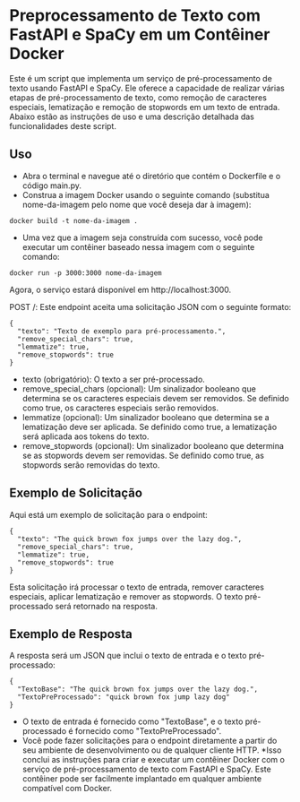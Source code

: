 # Preprocessamento de Texto com FastAPI e SpaCy em um Contêiner Docker

Este é um script que implementa um serviço de pré-processamento de texto usando FastAPI e SpaCy. Ele oferece a capacidade de realizar várias etapas de pré-processamento de texto, como remoção de caracteres especiais, lematização e remoção de stopwords em um texto de entrada. Abaixo estão as instruções de uso e uma descrição detalhada das funcionalidades deste script.

## Uso
* Abra o terminal e navegue até o diretório que contém o Dockerfile e o código main.py.
* Construa a imagem Docker usando o seguinte comando (substitua nome-da-imagem pelo nome que você deseja dar à imagem):

```
docker build -t nome-da-imagem .
```
* Uma vez que a imagem seja construída com sucesso, você pode executar um contêiner baseado nessa imagem com o seguinte comando:
```
docker run -p 3000:3000 nome-da-imagem
```

Agora, o serviço estará disponível em http://localhost:3000.

POST /: Este endpoint aceita uma solicitação JSON com o seguinte formato:
```
{
  "texto": "Texto de exemplo para pré-processamento.",
  "remove_special_chars": true,
  "lemmatize": true,
  "remove_stopwords": true
}
```
* texto (obrigatório): O texto a ser pré-processado.
* remove_special_chars (opcional): Um sinalizador booleano que determina se os caracteres especiais devem ser removidos. Se definido como true, os caracteres especiais serão removidos.
* lemmatize (opcional): Um sinalizador booleano que determina se a lematização deve ser aplicada. Se definido como true, a lematização será aplicada aos tokens do texto.
* remove_stopwords (opcional): Um sinalizador booleano que determina se as stopwords devem ser removidas. Se definido como true, as stopwords serão removidas do texto.

## Exemplo de Solicitação
Aqui está um exemplo de solicitação para o endpoint:

```
{
  "texto": "The quick brown fox jumps over the lazy dog.",
  "remove_special_chars": true,
  "lemmatize": true,
  "remove_stopwords": true
}
```

Esta solicitação irá processar o texto de entrada, remover caracteres especiais, aplicar lematização e remover as stopwords. O texto pré-processado será retornado na resposta.

## Exemplo de Resposta
A resposta será um JSON que inclui o texto de entrada e o texto pré-processado:


```
{
  "TextoBase": "The quick brown fox jumps over the lazy dog.",
  "TextoPreProcessado": "quick brown fox jump lazy dog"
}

```

* O texto de entrada é fornecido como "TextoBase", e o texto pré-processado é fornecido como "TextoPreProcessado".
* Você pode fazer solicitações para o endpoint diretamente a partir do seu ambiente de desenvolvimento ou de qualquer cliente HTTP.
*Isso conclui as instruções para criar e executar um contêiner Docker com o serviço de pré-processamento de texto com FastAPI e SpaCy. Este contêiner pode ser facilmente implantado em qualquer ambiente compatível com Docker.
